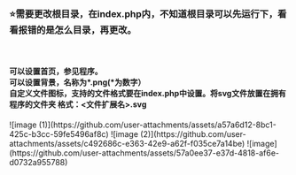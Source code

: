 <h3>⭐需要更改根目录，在index.php内，不知道根目录可以先运行下，看看报错的是怎么目录，再更改。</h3><br/>
<h4>可以设置首页，参见程序。<br/>
可以设置背景，名称为*.png(*为数字）<br/>
自定义文件图标，支持的文件格式要在index.php中设置。将svg文件放置在拥有程序的文件夹 格式：<文件扩展名>.svg <br/></h4>
![image (1)](https://github.com/user-attachments/assets/a57a6d12-8bc1-425c-b3cc-59fe5496af8c)
![image (2)](https://github.com/user-attachments/assets/c492686c-e363-42e9-a62f-f035ce7a14be)
![image](https://github.com/user-attachments/assets/57a0ee37-e37d-4818-af6e-d0732a955788)
